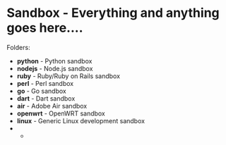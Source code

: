 # Sandbox - Everything and anything goes here....

Folders:
* **python** - Python sandbox
* **nodejs** - Node.js sandbox
* **ruby** - Ruby/Ruby on Rails sandbox
* **perl** - Perl sandbox
* **go** - Go sandbox
* **dart** - Dart sandbox
* **air** - Adobe Air sandbox
* **openwrt** - OpenWRT sandbox
* **linux** - Generic Linux development sandbox
* *
